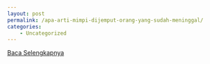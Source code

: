 ```yaml
---
layout: post
permalink: /apa-arti-mimpi-dijemput-orang-yang-sudah-meninggal/
categories:
    - Uncategorized
---
```


[Baca Selengkapnya](/08)